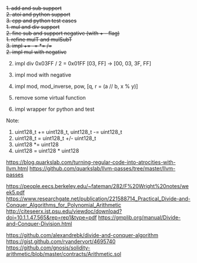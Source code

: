 ##

~~1. add and sub support~~  
~~2. atoi and python support~~  
~~3. cpp and python test cases~~  
~~1. mul and div support~~  
~~2. fine sub and support negative (with + - flag)~~  
~~1. refine mulT and mulSubT~~  
~~3. impl += -= *= /=~~  
~~2. impl mul with negative~~  

2. impl div
    0x03FF / 2 = 0x01FF
    [03, FF] -> [00, 03, 3F, FF]

3. impl mod with negative
4. impl mod, mod_inverse, pow, [q, r = (a // b, x % y)]
5. remove some virtual function
6. impl wrapper for python and test


Note:
1. uint128_t += uint128_t, uint128_t -= uint128_t
2. uint128_t = uint128_t +/- uint128_t
3. uint128 *= uint128
4. uint128 = uint128 * uint128


https://blog.quarkslab.com/turning-regular-code-into-atrocities-with-llvm.html
https://github.com/quarkslab/llvm-passes/tree/master/llvm-passes

https://people.eecs.berkeley.edu/~fateman/282/F%20Wright%20notes/week5.pdf
https://www.researchgate.net/publication/221588714_Practical_Divide-and-Conquer_Algorithms_for_Polynomial_Arithmetic
http://citeseerx.ist.psu.edu/viewdoc/download?doi=10.1.1.47.565&rep=rep1&type=pdf
https://gmplib.org/manual/Divide-and-Conquer-Division.html


https://github.com/alexandrebk/divide-and-conquer-algorithm
https://gist.github.com/rvandervort/4695740
https://github.com/gnosis/solidity-arithmetic/blob/master/contracts/Arithmetic.sol

